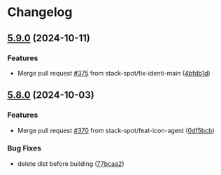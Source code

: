 # Changelog

## [5.9.0](https://github.com/stack-spot/citric/compare/icons@v5.8.0...icons@v5.9.0) (2024-10-11)


### Features

* Merge pull request [#375](https://github.com/stack-spot/citric/issues/375) from stack-spot/fix-identi-main ([4bfdb1d](https://github.com/stack-spot/citric/commit/4bfdb1dcc7f7463e333aef52a44ab89bfcb98b3c))

## [5.8.0](https://github.com/stack-spot/citric/compare/icons-v5.7.7...icons@v5.8.0) (2024-10-03)


### Features

* Merge pull request [#370](https://github.com/stack-spot/citric/issues/370) from stack-spot/feat-icon-agent ([0df5bcb](https://github.com/stack-spot/citric/commit/0df5bcb4a72e314af0bafe30a38f4ac5299c8bad))


### Bug Fixes

* delete dist before building ([77bcaa2](https://github.com/stack-spot/citric/commit/77bcaa232b3a84181619c5fcf19e40a6ec7a0106))
